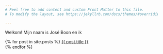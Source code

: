 ```yaml
---
# Feel free to add content and custom Front Matter to this file.
# To modify the layout, see https://jekyllrb.com/docs/themes/#overriding-theme-defaults

---
```


Welkom! Mijn naam is José Boon en ik 

{% for post in site.posts %}
<a href="{{ post.url | relative_url }}">{{ post.title }}</a> <br />
{% endfor %}